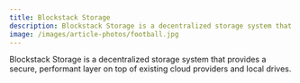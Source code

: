 ```yaml
---
title: Blockstack Storage
description: Blockstack Storage is a decentralized storage system that provides a secure, performant layer on top of existing cloud providers and local drives.
image: /images/article-photos/football.jpg
---
```


Blockstack Storage is a decentralized storage system that provides a secure, performant layer on top of existing cloud providers and local drives.